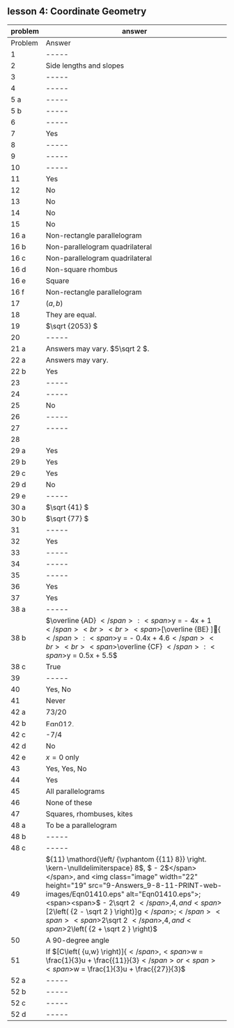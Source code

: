 
## lesson 4: Coordinate Geometry


|problem|answer|
|-------|------|
|Problem|Answer|
|1|-----|
|2|Side lengths and slopes|
|3|-----|
|4|-----|
|5 a|-----|
|5 b|-----|
|6|-----|
|7|Yes|
|8|-----|
|9|-----|
|10|-----|
|11|Yes|
|12|No|
|13|No|
|14|No|
|15|No|
|16 a|Non-rectangle parallelogram|
|16 b|Non-parallelogram quadrilateral|
|16 c|Non-parallelogram quadrilateral|
|16 d|Non-square rhombus|
|16 e|Square|
|16 f|Non-rectangle parallelogram|
|17|<span>$\left( {a,b} \right)$</span>|
|18|They are equal.|
|19|<span>$\sqrt {2053} $</span>|
|20|-----|
|21 a|Answers may vary. <span>$5\sqrt 2 $</span>.|
|22 a|Answers may vary.|
|22 b|Yes|
|23|-----|
|24|-----|
|25|No|
|26|-----|
|27|-----|
|28||
|29 a|Yes|
|29 b|Yes|
|29 c|Yes|
|29 d|No|
|29 e|-----|
|30 a|<span>$\sqrt {41} $</span>|
|30 b|<span>$\sqrt {77} $</span>|
|31|-----|
|32|Yes|
|33|-----|
|34|-----|
|35|-----|
|36|Yes|
|37|Yes|
|38 a|-----|
|38 b|<span>$\overline {AD} $</span>: <span>$y = - 4x + 1$</span><br><br><span>$\[\overline {BE} \]{$</span>: <span>$y = - 0.4x + 4.6$</span><br><br><span>$\overline {CF} $</span>: <span>$y = 0.5x + 5.5$</span><br>|
|38 c|True|
|39|-----|
|40|Yes, No|
|41|Never|
|42 a|73/20|
|42 b|<img class="image" width="71" height="15" src="9-Answers_9-8-11-PRINT-web-images/Eqn012.eps" alt="Eqn012.eps">|
|42 c|-7/4|
|42 d|No|
|42 e|<span>$x = 0$</span> <span>only</span>|
|43|Yes, Yes, No|
|44|Yes|
|45|All parallelograms|
|46|None of these|
|47|Squares, rhombuses, kites|
|48 a|To be a parallelogram|
|48 b|-----|
|48 c|-----|
|49|<span>${11} \mathord{\left/ {\vphantom {{11} 8}} \right. \kern-\nulldelimiterspace} 8$</span>,<span> <span>$ - 2$</span></span>, and <img class="image" width="22" height="19" src="9-Answers_9-8-11-PRINT-web-images/Eqn01410.eps" alt="Eqn01410.eps">; <span><span>$ - 2\sqrt 2 $</span>, 4, and <span>$\[2\left( {2 - \sqrt 2 } \right)\]g$</span>; </span> <span><span>$2\sqrt 2 $</span>, 4, and <span>$2\left( {2 + \sqrt 2 } \right)$</span></span>|
|50|A 90-degree angle|
|51|If <span>$\[C\left( {u,w} \right)\]{$</span>, <span>$w = \frac{1}{3}u + \frac{{11}}{3}$</span> or <span><span>$w = \frac{1}{3}u + \frac{{27}}{3}$</span></span>|
|52 a|<span>-----</span>|
|52 b|<span>-----</span>|
|52 c|<span>-----</span>|
|52 d|<span>-----</span>|

